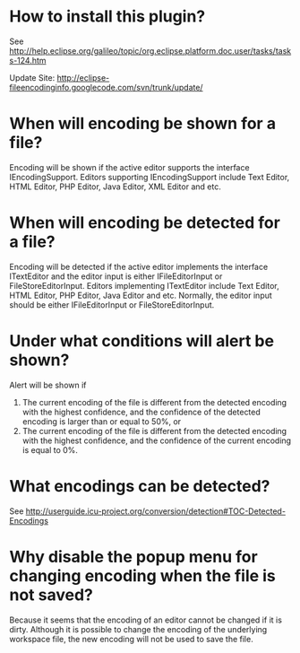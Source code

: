 

# How to install this plugin? #
See http://help.eclipse.org/galileo/topic/org.eclipse.platform.doc.user/tasks/tasks-124.htm

Update Site: http://eclipse-fileencodinginfo.googlecode.com/svn/trunk/update/

# When will encoding be shown for a file? #
Encoding will be shown if the active editor supports the interface IEncodingSupport.
Editors supporting IEncodingSupport include Text Editor, HTML Editor, PHP Editor, Java Editor, XML Editor and etc.

# When will encoding be detected for a file? #
Encoding will be detected if the active editor implements the interface ITextEditor and the editor input is either IFileEditorInput or FileStoreEditorInput.
Editors implementing ITextEditor include Text Editor, HTML Editor, PHP Editor, Java Editor and etc.
Normally, the editor input should be either IFileEditorInput or FileStoreEditorInput.

# Under what conditions will alert be shown? #
Alert will be shown if
  1. The current encoding of the file is different from the detected encoding with the highest confidence, and the confidence of the detected encoding is larger than or equal to 50%, or
  1. The current encoding of the file is different from the detected encoding with the highest confidence, and the confidence of the current encoding is equal to 0%.

# What encodings can be detected? #
See http://userguide.icu-project.org/conversion/detection#TOC-Detected-Encodings

# Why disable the popup menu for changing encoding when the file is not saved? #
Because it seems that the encoding of an editor cannot be changed if it is dirty.
Although it is possible to change the encoding of the underlying workspace file, the new encoding will not be used to save the file.